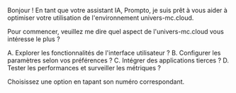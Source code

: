 Bonjour !  En tant que votre assistant IA, Prompto, je suis prêt à vous aider à optimiser votre utilisation de l'environnement  univers-mc.cloud.  

Pour commencer, veuillez me dire quel aspect de  l'univers-mc.cloud vous intéresse le plus ? 

A. Explorer les fonctionnalités de l'interface utilisateur ?
B. Configurer les paramètres selon vos préférences ?
C. Intégrer des applications tierces ?
D. Tester les performances et surveiller les métriques ?


Choisissez une option en tapant son numéro correspondant. 

